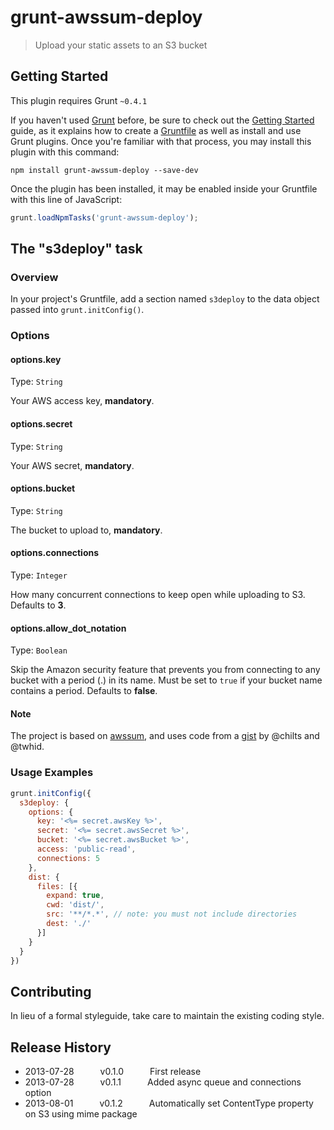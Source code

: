 # grunt-awssum-deploy

> Upload your static assets to an S3 bucket

## Getting Started
This plugin requires Grunt `~0.4.1`

If you haven't used [Grunt](http://gruntjs.com/) before, be sure to check out the [Getting Started](http://gruntjs.com/getting-started) guide, as it explains how to create a [Gruntfile](http://gruntjs.com/sample-gruntfile) as well as install and use Grunt plugins. Once you're familiar with that process, you may install this plugin with this command:

```shell
npm install grunt-awssum-deploy --save-dev
```

Once the plugin has been installed, it may be enabled inside your Gruntfile with this line of JavaScript:

```js
grunt.loadNpmTasks('grunt-awssum-deploy');
```

## The "s3deploy" task

### Overview
In your project's Gruntfile, add a section named `s3deploy` to the data object passed into `grunt.initConfig()`.

### Options

#### options.key
Type: `String`

Your AWS access key, **mandatory**.

#### options.secret
Type: `String`

Your AWS secret, **mandatory**.

#### options.bucket
Type: `String`

The bucket to upload to, **mandatory**.

#### options.connections
Type: `Integer`

How many concurrent connections to keep open while uploading to S3. Defaults to **3**.

#### options.allow_dot_notation
Type: `Boolean`

Skip the Amazon security feature that prevents you from connecting to any bucket with a period (.) in its name. Must be set to `true` if your bucket name contains a period. Defaults to **false**.

#### Note
The project is based on [awssum](http://awssum.io), and uses code from a [gist](https://gist.github.com/chilts/3687910) by @chilts and @twhid.

### Usage Examples

```js
grunt.initConfig({
  s3deploy: {
    options: {
      key: '<%= secret.awsKey %>',
      secret: '<%= secret.awsSecret %>',
      bucket: '<%= secret.awsBucket %>',
      access: 'public-read',
      connections: 5
    },
    dist: {
      files: [{
        expand: true,
        cwd: 'dist/',
        src: '**/*.*', // note: you must not include directories
        dest: './'
      }]
    }
  }
})
```

## Contributing
In lieu of a formal styleguide, take care to maintain the existing coding style.

## Release History
* 2013-07-28   v0.1.0   First release
* 2013-07-28   v0.1.1   Added async queue and connections option
* 2013-08-01   v0.1.2   Automatically set ContentType property on S3 using mime package
